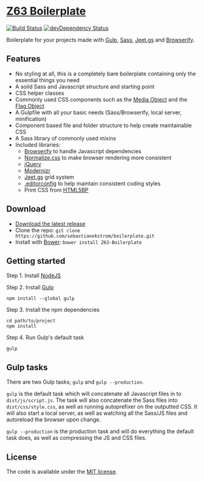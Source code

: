 # [Z63 Boilerplate](http://zerosixthree.se)

[![Build Status](https://api.travis-ci.org/sebastianekstrom/boilerplate.svg)](https://travis-ci.org/sebastianekstrom/boilerplate)
[![devDependency Status](https://david-dm.org/sebastianekstrom/boilerplate/dev-status.svg)](https://david-dm.org/sebastianekstrom/boilerplate#info=devDependencies)

Boilerplate for your projects made with [Gulp](http://gulpjs.com/), [Sass](http://sass-lang.com/), [Jeet.gs](http://jeet.gs/) and [Browserify](http://browserify.org/).

## Features

* No styling at all, this is a completely bare boilerplate containing only the essential things you need
* A solid Sass and Javascript structure and starting point
* CSS helper classes
* Commonly used CSS components such as the [Media Object](http://www.stubbornella.org/content/2010/06/25/the-media-object-saves-hundreds-of-lines-of-code/) and the [Flag Object](http://goo.gl/YR3ffA)
* A Gulpfile with all your basic needs (Sass/Browserify, local server, minification)
* Component based file and folder structure to help create maintainable CSS
* A Sass library of commonly used mixins
* Included libraries:
    * [Browserify](http://browserify.org/) to handle Javascript dependencies
    * [Normalize.css](http://necolas.github.com/normalize.css/) to make browser rendering more consistent
    * [jQuery](https://jquery.com/)
    * [Modernizr](http://modernizr.com/)
    * [Jeet.gs](http://jeet.gs/) grid system
    * [.editorconfig](http://editorconfig.org/) to help maintain consistent coding styles
    * Print CSS from [HTML5BP](https://github.com/h5bp/html5-boilerplate)

## Download

- [Download the latest release](https://github.com/sebastianekstrom/boilerplate/archive/v1.8.zip)
- Clone the repo: `git clone https://github.com/sebastianekstrom/boilerplate.git`
- Install with [Bower](http://bower.io): `bower install Z63-Boilerplate`

## Getting started

Step 1. Install [NodeJS](http://nodejs.org/download/)

Step 2. Install [Gulp](https://github.com/gulpjs/gulp/blob/master/docs/getting-started.md)
```shell
npm install --global gulp
```

Step 3. Install the npm dependencies
```shell
cd path/to/project
npm install
```

Step 4. Run Gulp's default task
```shell
gulp
```

## Gulp tasks

There are two Gulp tasks; `gulp` and `gulp --production`.

`gulp` is the default task which will concatenate all Javascript files in to `dist/js/script.js`. The task will also concatenate the Sass files into `dist/css/style.css`, as well as running autoprefixer on the outputted CSS. It will also start a local server, as well as watching all the Sass/JS files and autoreload the browser upon change.

`gulp --production` is the production task and will do everything the default task does, as well as compressing the JS and CSS files.

## License

The code is available under the [MIT license](LICENSE.txt).

